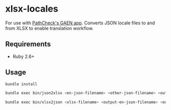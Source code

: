 # xlsx-locales

For use with [PathCheck's GAEN app](https://github.com/Path-Check/gaen-mobile). Converts JSON locale files to and from XLSX to enable translation workflow.

## Requirements

* Ruby 2.6+

## Usage

```bash
bundle install

bundle exec bin/json2xlsx <en-json-filename> <other-json-filename> <output-filename>

bundle exec bin/xlsx2json <xlsx-filename> <output-en-json-filename> <output-other-json-filename>
```
